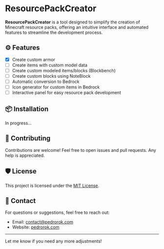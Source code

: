 # ResourcePackCreator

**ResourcePackCreator** is a tool designed to simplify the creation of Minecraft resource packs, offering an intuitive interface and automated features to streamline the development process.

## ⚙️ Features

- [x] Create custom armor
- [ ] Create items with custom model data
- [ ] Create custom modeled items/blocks (Blockbench)
- [ ] Create custom blocks using NoteBlock
- [ ] Automatic conversion to Bedrock
- [ ] Icon generator for custom items in Bedrock
- [ ] Interactive panel for easy resource pack development

## 📦 Installation

In progress...

## 🤝 Contributing

Contributions are welcome! Feel free to open issues and pull requests. Any help is appreciated.

## 🛡️ License

This project is licensed under the [MIT License](LICENSE).

## 📧 Contact

For questions or suggestions, feel free to reach out:
- Email: [contact@pedrorok.com](mailto:contact@pedrorok.com)
- Website: [pedrorok.com](https://pedrorok.com)

---

Let me know if you need any more adjustments!